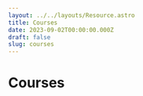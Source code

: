 ```yaml
---
layout: ../../layouts/Resource.astro
title: Courses
date: 2023-09-02T00:00:00.000Z
draft: false
slug: courses
---
```


# Courses
